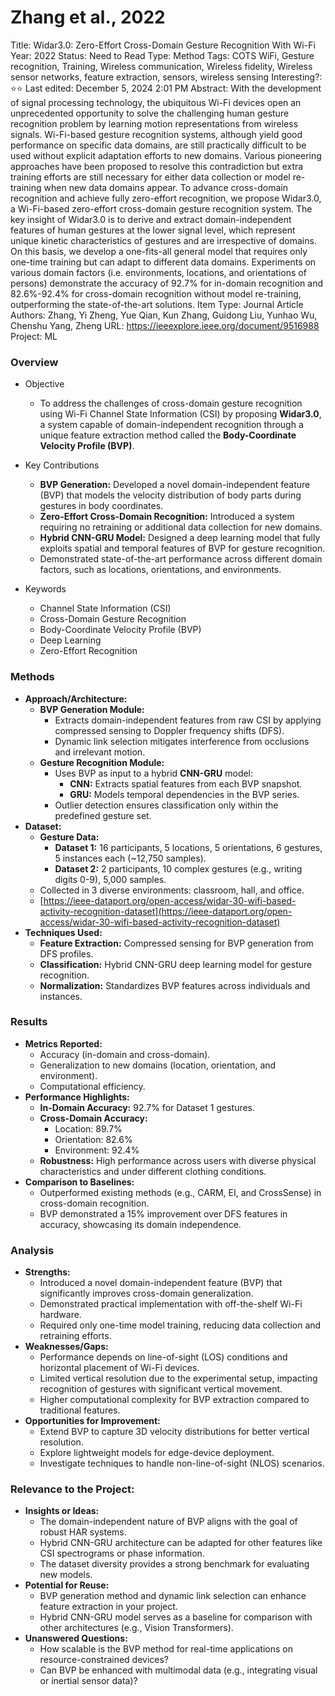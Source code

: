 # Zhang et al., 2022

Title: Widar3.0: Zero-Effort Cross-Domain Gesture Recognition With Wi-Fi
Year: 2022
Status: Need to Read
Type: Method
Tags: COTS WiFi, Gesture recognition, Training, Wireless communication, Wireless fidelity, Wireless sensor networks, feature extraction, sensors, wireless sensing
Interesting?: ⭐️⭐️
Last edited: December 5, 2024 2:01 PM
Abstract: With the development of signal processing technology, the ubiquitous Wi-Fi devices open an unprecedented opportunity to solve the challenging human gesture recognition problem by learning motion representations from wireless signals. Wi-Fi-based gesture recognition systems, although yield good performance on specific data domains, are still practically difficult to be used without explicit adaptation efforts to new domains. Various pioneering approaches have been proposed to resolve this contradiction but extra training efforts are still necessary for either data collection or model re-training when new data domains appear. To advance cross-domain recognition and achieve fully zero-effort recognition, we propose Widar3.0, a Wi-Fi-based zero-effort cross-domain gesture recognition system. The key insight of Widar3.0 is to derive and extract domain-independent features of human gestures at the lower signal level, which represent unique kinetic characteristics of gestures and are irrespective of domains. On this basis, we develop a one-fits-all general model that requires only one-time training but can adapt to different data domains. Experiments on various domain factors (i.e. environments, locations, and orientations of persons) demonstrate the accuracy of 92.7% for in-domain recognition and 82.6%-92.4% for cross-domain recognition without model re-training, outperforming the state-of-the-art solutions.
Item Type: Journal Article
Authors: Zhang, Yi
Zheng, Yue
Qian, Kun
Zhang, Guidong
Liu, Yunhao
Wu, Chenshu
Yang, Zheng
URL: https://ieeexplore.ieee.org/document/9516988
Project: ML

### Overview

- Objective
    - To address the challenges of cross-domain gesture recognition using Wi-Fi Channel State Information (CSI) by proposing **Widar3.0**, a system capable of domain-independent recognition through a unique feature extraction method called the **Body-Coordinate Velocity Profile (BVP)**.
- Key Contributions
    - **BVP Generation:** Developed a novel domain-independent feature (BVP) that models the velocity distribution of body parts during gestures in body coordinates.
    - **Zero-Effort Cross-Domain Recognition:** Introduced a system requiring no retraining or additional data collection for new domains.
    - **Hybrid CNN-GRU Model:** Designed a deep learning model that fully exploits spatial and temporal features of BVP for gesture recognition.
    - Demonstrated state-of-the-art performance across different domain factors, such as locations, orientations, and environments.

- Keywords
    - Channel State Information (CSI)
    - Cross-Domain Gesture Recognition
    - Body-Coordinate Velocity Profile (BVP)
    - Deep Learning
    - Zero-Effort Recognition

### Methods

- **Approach/Architecture:**
    - **BVP Generation Module:**
        - Extracts domain-independent features from raw CSI by applying compressed sensing to Doppler frequency shifts (DFS).
        - Dynamic link selection mitigates interference from occlusions and irrelevant motion.
    - **Gesture Recognition Module:**
        - Uses BVP as input to a hybrid **CNN-GRU** model:
            - **CNN:** Extracts spatial features from each BVP snapshot.
            - **GRU:** Models temporal dependencies in the BVP series.
        - Outlier detection ensures classification only within the predefined gesture set.
- **Dataset:**
    - **Gesture Data:**
        - **Dataset 1:** 16 participants, 5 locations, 5 orientations, 6 gestures, 5 instances each (~12,750 samples).
        - **Dataset 2:** 2 participants, 10 complex gestures (e.g., writing digits 0-9), 5,000 samples.
    - Collected in 3 diverse environments: classroom, hall, and office.
    - [https://ieee-dataport.org/open-access/widar-30-wifi-based-activity-recognition-dataset](https://ieee-dataport.org/open-access/widar-30-wifi-based-activity-recognition-dataset)
- **Techniques Used:**
    - **Feature Extraction:** Compressed sensing for BVP generation from DFS profiles.
    - **Classification:** Hybrid CNN-GRU deep learning model for gesture recognition.
    - **Normalization:** Standardizes BVP features across individuals and instances.

### Results

- **Metrics Reported:**
    - Accuracy (in-domain and cross-domain).
    - Generalization to new domains (location, orientation, and environment).
    - Computational efficiency.
- **Performance Highlights:**
    - **In-Domain Accuracy:** 92.7% for Dataset 1 gestures.
    - **Cross-Domain Accuracy:**
        - Location: 89.7%
        - Orientation: 82.6%
        - Environment: 92.4%
    - **Robustness:** High performance across users with diverse physical characteristics and under different clothing conditions.
- **Comparison to Baselines:**
    - Outperformed existing methods (e.g., CARM, EI, and CrossSense) in cross-domain recognition.
    - BVP demonstrated a 15% improvement over DFS features in accuracy, showcasing its domain independence.

### Analysis

- **Strengths:**
    - Introduced a novel domain-independent feature (BVP) that significantly improves cross-domain generalization.
    - Demonstrated practical implementation with off-the-shelf Wi-Fi hardware.
    - Required only one-time model training, reducing data collection and retraining efforts.
- **Weaknesses/Gaps:**
    - Performance depends on line-of-sight (LOS) conditions and horizontal placement of Wi-Fi devices.
    - Limited vertical resolution due to the experimental setup, impacting recognition of gestures with significant vertical movement.
    - Higher computational complexity for BVP extraction compared to traditional features.
- **Opportunities for Improvement:**
    - Extend BVP to capture 3D velocity distributions for better vertical resolution.
    - Explore lightweight models for edge-device deployment.
    - Investigate techniques to handle non-line-of-sight (NLOS) scenarios.

### Relevance to the Project:

- **Insights or Ideas:**
    - The domain-independent nature of BVP aligns with the goal of robust HAR systems.
    - Hybrid CNN-GRU architecture can be adapted for other features like CSI spectrograms or phase information.
    - The dataset diversity provides a strong benchmark for evaluating new models.
- **Potential for Reuse:**
    - BVP generation method and dynamic link selection can enhance feature extraction in your project.
    - Hybrid CNN-GRU model serves as a baseline for comparison with other architectures (e.g., Vision Transformers).
- **Unanswered Questions:**
    - How scalable is the BVP method for real-time applications on resource-constrained devices?
    - Can BVP be enhanced with multimodal data (e.g., integrating visual or inertial sensor data)?